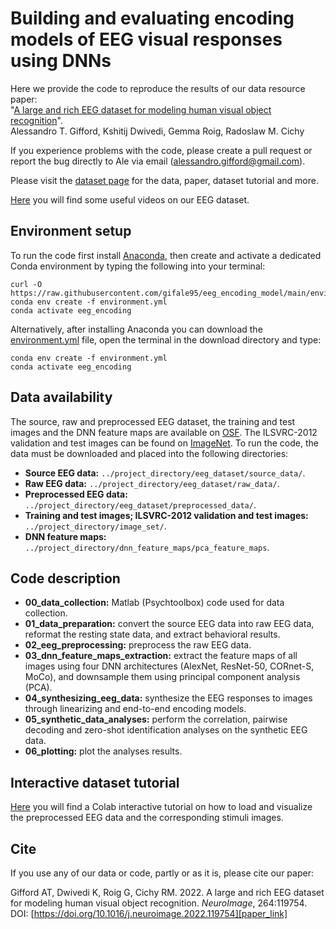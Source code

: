 # Building and evaluating encoding models of EEG visual responses using DNNs

Here we provide the code to reproduce the results of our data resource paper:</br>
"[A large and rich EEG dataset for modeling human visual object recognition][paper_link]".</br>
Alessandro T. Gifford, Kshitij Dwivedi, Gemma Roig, Radoslaw M. Cichy

If you experience problems with the code, please create a pull request or report the bug directly to Ale via email (alessandro.gifford@gmail.com).

Please visit the [dataset page][dataset_page] for the data, paper, dataset tutorial and more.

[Here][videos] you will find some useful videos on our EEG dataset.



## Environment setup
To run the code first install [Anaconda][conda], then create and activate a dedicated Conda environment by typing the following into your terminal:
```shell
curl -O https://raw.githubusercontent.com/gifale95/eeg_encoding_model/main/environment.yml
conda env create -f environment.yml
conda activate eeg_encoding
```
Alternatively, after installing Anaconda you can download the [environment.yml][env_file] file, open the terminal in the download directory and type:
```shell
conda env create -f environment.yml
conda activate eeg_encoding
```


## Data availability
The source, raw and preprocessed EEG dataset, the training and test images and the DNN feature maps are available on [OSF][osf]. The ILSVRC-2012 validation and test images can be found on [ImageNet][imagenet]. To run the code, the data must be downloaded and placed into the following directories:

* **Source EEG data:** `../project_directory/eeg_dataset/source_data/`.
* **Raw EEG data:** `../project_directory/eeg_dataset/raw_data/`.
* **Preprocessed EEG data:** `../project_directory/eeg_dataset/preprocessed_data/`.
* **Training and test images; ILSVRC-2012 validation and test images:** `../project_directory/image_set/`.
* **DNN feature maps:** `../project_directory/dnn_feature_maps/pca_feature_maps`.



## Code description
* **00_data_collection:** Matlab (Psychtoolbox) code used for data collection.
* **01_data_preparation:** convert the source EEG data into raw EEG data, reformat the resting state data, and extract behavioral results.
* **02_eeg_preprocessing:** preprocess the raw EEG data.
* **03_dnn_feature_maps_extraction:** extract the feature maps of all images using four DNN architectures (AlexNet, ResNet-50, CORnet-S, MoCo), and downsample them using principal component analysis (PCA).
* **04_synthesizing_eeg_data:** synthesize the EEG responses to images through linearizing and end-to-end encoding models.
* **05_synthetic_data_analyses:** perform the correlation, pairwise decoding and zero-shot identification analyses on the synthetic EEG data.
* **06_plotting:** plot the analyses results.



## Interactive dataset tutorial
[Here][colab] you will find a Colab interactive tutorial on how to load and visualize the preprocessed EEG data and the corresponding stimuli images.

[colab]: https://colab.research.google.com/drive/1i1IKeP4cK3ViscP4b4kNOVo4kRoL8tf6?usp=sharing



## Cite
If you use any of our data or code, partly or as it is, please cite our paper:

Gifford AT, Dwivedi K, Roig G, Cichy RM. 2022. A large and rich EEG dataset for modeling human visual object recognition. _NeuroImage_, 264:119754. DOI: [https://doi.org/10.1016/j.neuroimage.2022.119754][paper_link]


[dataset_page]: https://www.alegifford.com/projects/eeg_dataset/
[videos]: https://www.youtube.com/playlist?list=PLAkLSNuCebPPv_S3gTjYIFvQ82hyezIld
[paper_link]: https://doi.org/10.1016/j.neuroimage.2022.119754
[conda]: https://www.anaconda.com/
[env_file]: https://github.com/gifale95/eeg_encoding_model/blob/main/environment.yml
[osf]: https://osf.io/3jk45/
[imagenet]: https://www.image-net.org/download.php
